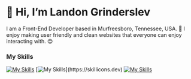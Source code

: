 # 👋 Hi, I’m Landon Grinderslev

I am a Front-End Developer based in Murfreesboro, Tennessee, USA. 🗽 I enjoy making user friendly and clean websites that everyone can enjoy interacting with. 😊

### My Skills
[![My Skills](https://skillicons.dev/icons?i=html,css)](https://skillicons.dev) [![My Skills](https://skillicons.dev/icons?i=js,react,)](https://skillicons.dev)  [![My Skills](https://skillicons.dev/icons?i=tailwind)](https://skillicons.dev)



